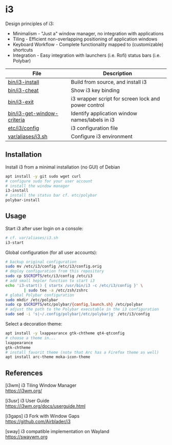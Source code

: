 # i3

Design principles of i3:

* Minimalism - "Just a" window manager, no integration with applications
* Tiling - Efficient non-overlapping positioning of application windows
* Keyboard Workflow - Complete functionality mapped to (customizable) shortcuts
* Integration - Easy integration with launchers (i.e. Rofi) status bars (i.e. Polybar)

File                             | Description
---------------------------------|-----------------------
[bin/i3-install][01]             | Build from source, and install i3
[bin/i3-cheat][04]               | Show i3 key binding
[bin/i3-exit][05]                | i3 wrapper script for screen lock and power control
[bin/i3-get-window-criteria][07] | Identify application window names/labels in i3
[etc/i3/config][02]              | i3 configuration file
[var/aliases/i3.sh][03]          | Configure i3 environment

## Installation

Install i3 from a minimal installation (no GUI) of Debian

```bash
apt install -y git sudo wget curl
# configure sudo for your user account
# install the window manager
i3-install
# install the status bar cf. etc/polybar
polybar-install
```

## Usage

Start i3 after user login on a console:

```bash
# cf. var/aliases/i3.sh
i3-start
```

Global configuration (for all user accounts):

```bash
# backup original configuration
sudo mv /etc/i3/config /etc/i3/config.orig
# deploy configuration from this repository
sudo cp $SCRIPTS/etc/i3/config /etc/i3
# add small hepler function to start i3
echo 'i3-start() { startx /usr/bin/i3 -c /etc/i3/config }' \
        | sudo tee -a /etc/zsh/zshrc
# global Polybar configuration
sudo mkdir /etc/polybar
sudo cp $SCRIPTS/etc/polybar/{config,launch.sh} /etc/polybar
# adjust the path to the Polybar executable in the i3 configuration
sudo sed -i 's|~/.config/polybar|/etc/polybar|g' /etc/i3/config
```

Select a decoration theme:

```bash
apt install -y lxappearance gtk-chtheme qt4-qtconfig
# choose a theme in...
lxappearance
gtk-chtheme
# install favorit theme (note that Arc has a Firefox theme as well)
apt install arc-theme moka-icon-theme
```

## References

[i3wm] i3 Tiling Window Manager  
https://i3wm.org/

[i3usr] i3 User Guide  
https://i3wm.org/docs/userguide.html

[i3gaps] i3 Fork with Window Gaps  
https://github.com/Airblader/i3

[sway] i3 compatible implementation on Wayland  
https://swaywm.org

[01]: ../../bin/i3-install
[02]: config
[03]: ../../var/aliases/i3.sh
[04]: ../../bin/i3-cheat
[05]: ../../bin/i3-exit
[06]: ../../docs/linux/wm/i3.md
[07]: ../../bin/i3-get-window-criteria
